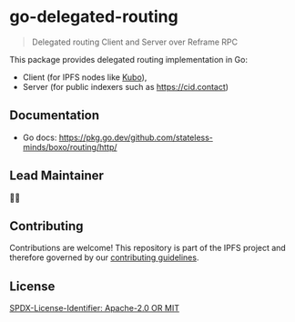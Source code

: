go-delegated-routing
=======================

> Delegated routing Client and Server over Reframe RPC

This package provides delegated routing implementation in Go:
- Client (for IPFS nodes like [Kubo](https://github.com/ipfs/kubo/blob/master/docs/config.md#routingrouters-parameters)),
- Server (for public indexers such as https://cid.contact)

## Documentation

- Go docs: https://pkg.go.dev/github.com/stateless-minds/boxo/routing/http/

## Lead Maintainer

🦗🎶

## Contributing

Contributions are welcome! This repository is part of the IPFS project and therefore governed by our [contributing guidelines](https://github.com/ipfs/community/blob/master/CONTRIBUTING.md).

## License

[SPDX-License-Identifier: Apache-2.0 OR MIT](LICENSE.md)